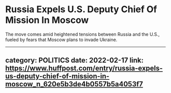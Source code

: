 # Russia Expels U.S. Deputy Chief Of Mission In Moscow

The move comes amid heightened tensions between Russia and the U.S., fueled by fears that Moscow plans to invade Ukraine.

---
category: POLITICS
date: 2022-02-17
link: https://www.huffpost.com/entry/russia-expels-us-deputy-chief-of-mission-in-moscow_n_620e5b3de4b0557b5a4053f7
---
